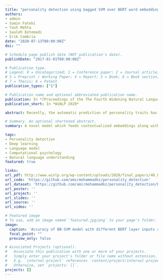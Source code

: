 ```yaml
---
title: "personality detection using bagged SVM over BERT word embedding ensembles"
authors:
- admin
- Samin Fatehi
- Yash Mehta
- Sauleh Eetemadi
- Erik Cambria
date: "2020-07-13T00:00:00Z"
doi: ""

# Schedule page publish date (NOT publication's date).
publishDate: "2017-01-01T00:00:00Z"

# Publication type.
# Legend: 0 = Uncategorized; 1 = Conference paper; 2 = Journal article;
# 3 = Preprint / Working Paper; 4 = Report; 5 = Book; 6 = Book section;
# 7 = Thesis; 8 = Patent
publication_types: ["1"]

# Publication name and optional abbreviated publication name.
publication: In *[Proceedings of the The Fourth Widening Natural Language Processing Workshop](www.winlp.org/winlp-2020-workshop/)*
publication_short: In *WiNLP 2020*

abstract: Recently, the automatic prediction of personality traits has received increasing attention and has emerged as a hot topic within the field of affective computing. In this work, we present a novel deep learning-based approach for automated personality detection from text. We leverage state of the art advances in natural language understanding, namely the BERT language model to extract contextualized word embeddings from textual data for automated author personality detection. Our primary goal is to develop a computationally efficient, high performance personality prediction model which can be easily used by a large number of people without access to huge computation resources. Our extensive experiments with this ideology in mind, led us to develop a novel model which feeds contextualized embeddings along with psycholinguistic features to a Bagged-SVM classifier for personality trait prediction. Our model outperforms the previous state of the art by 1.04% and, at the same time is significantly more computationally efficient to train. We report our results on the famous gold standard Essays dataset for personality detection.

# Summary. An optional shortened abstract.
summary: A novel model which feeds contextualized embeddings along with psycholinguistic features to a Bagged-SVM classifier for personality trait prediction. This model outperforms the previous state of the art by 1.04% and, at the same time is significantly more computationally efficient to train.

tags:
- Personality detection
- Deep learning
- Language model
- Computational psychology
- Natural language understanding
featured: true

links:
url_pdf: http://www.winlp.org/wp-content/uploads/2020/final_papers/40_Paper.pdf
url_code: 'https://github.com/amirmohammadkz/personality_detection'
url_dataset: 'https://github.com/amirmohammadkz/personality_detection/blob/main/essays_original_splitted.csv'
url_poster: ''
url_project: ''
url_slides: ''
url_source: ''
url_video: ''

# Featured image
# To use, add an image named `featured.jpg/png` to your page's folder. 
image:
  caption: 'Accuracy of BB-SVM model with different BERT layer inputs compared to the accuracy of this model with the concatenation of the last four layers'
  focal_point: ""
  preview_only: false

# Associated Projects (optional).
#   Associate this publication with one or more of your projects.
#   Simply enter your project's folder or file name without extension.
#   E.g. `internal-project` references `content/project/internal-project/index.md`.
#   Otherwise, set `projects: []`.
projects: []
---
```

